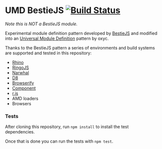 UMD BestieJS [![Build Status](https://travis-ci.org/oxyc/umd-bestiejs.svg?branch=master)](https://travis-ci.org/oxyc/umd-bestiejs)
============

_Note this is NOT a BestieJS module._

Experimental module definition pattern developed by [BestieJS](https://github.com/bestiejs)
and modified into an [Universal Module Definition](https://github.com/umdjs/umd) pattern by oxyc.

Thanks to the BestieJS pattern a series of environments and build systems are
supported and tested in this repository:

- [Rhino](https://developer.mozilla.org/en-US/docs/Rhino)
- [RingoJS](http://ringojs.org)
- [Narwhal](https://github.com/280north/narwhal)
- [D8](http://code.google.com/p/v8/)
- [Browserify](http://browserify.org/)
- [Component](http://component.io/)
- [r.js](http://requirejs.org/docs/optimization.html)
- AMD loaders
- Browsers

### Tests

After cloning this repository, run `npm install` to install the test dependencies.

Once that is done you can run the tests with `npm test`.
